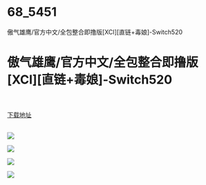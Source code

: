 # 68_5451
傲气雄鹰/官方中文/全包整合即撸版[XCI][直链+毒娘]-Switch520
# 傲气雄鹰/官方中文/全包整合即撸版[XCI][直链+毒娘]-Switch520
 <br/></br>
[下载地址](https://www.switch520.cc/article/5451 "下载地址")
<br/></br>

<p><span><strong><img src="https://ae01.alicdn.com/kf/U6de5e13739914d3892d99aae40590481p.jpg"></strong></span></p>
<p><span><strong><img src="https://ae01.alicdn.com/kf/U8995860c2f924e598091f1956eb13c2cV.jpg"></strong></span></p>
<p><span><strong><img src="https://ae01.alicdn.com/kf/U87883383d9ee40209fd2fbd69870d335y.jpg"></strong></span></p>
<p><span><strong><img src="https://ae01.alicdn.com/kf/Uc87a31f3ff564c8eb1b3df56e005dad9L.jpg"></strong></span></p>
<p></p>
<p></p>
